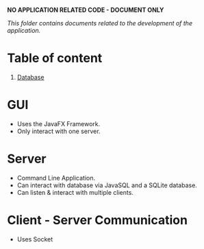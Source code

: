 __NO APPLICATION RELATED CODE - DOCUMENT ONLY__

_This folder contains documents related to the development of the application._

# Table of content
1. [Database](Database)

# GUI
- Uses the JavaFX Framework.
- Only interact with one server.

# Server
- Command Line Application.
- Can interact with database via JavaSQL and a SQLite database.
- Can listen & interact with multiple clients. 

# Client - Server Communication
- Uses Socket
